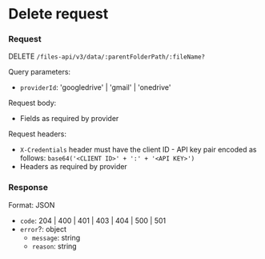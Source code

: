 # Delete request

### Request

DELETE `/files-api/v3/data/:parentFolderPath/:fileName?`

Query parameters:

- `providerId`: 'googledrive' | 'gmail' | 'onedrive'

Request body:

- Fields as required by provider

Request headers:

- `X-Credentials` header must have the client ID - API key pair encoded as follows: `base64('<CLIENT ID>' + ':' + '<API KEY>')`
- Headers as required by provider

### Response

Format: JSON

- `code`: 204 | 400 | 401 | 403 | 404 | 500 | 501
- `error`?: object
	- `message`: string
	- `reason`: string
